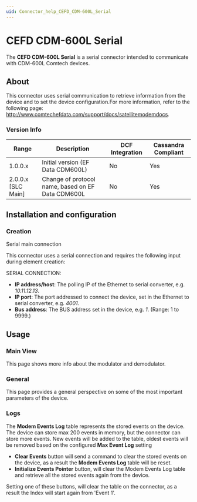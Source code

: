 ```yaml
---
uid: Connector_help_CEFD_CDM-600L_Serial
---
```


# CEFD CDM-600L Serial

The **CEFD CDM-600L Serial** is a serial connector intended to communicate with CDM-600L Comtech devices.

## About

This connector uses serial communication to retrieve information from the device and to set the device configuration.For more information, refer to the following page: <http://www.comtechefdata.com/support/docs/satellitemodemdocs>.

### Version Info

| **Range**     | **Description**                                   | **DCF Integration** | **Cassandra Compliant** |
|----------------------|---------------------------------------------------|---------------------|-------------------------|
| 1.0.0.x              | Initial version (EF Data CDM600L)                 | No                  | Yes                     |
| 2.0.0.x \[SLC Main\] | Change of protocol name, based on EF Data CDM600L | No                  | Yes                     |

## Installation and configuration

### Creation

Serial main connection

This connector uses a serial connection and requires the following input during element creation:

SERIAL CONNECTION:

- **IP address/host**: The polling IP of the Ethernet to serial converter, e.g. *10.11.12.13*.
- **IP port**: The port addressed to connect the device, set in the Ethernet to serial converter, e.g. *4001*.
- **Bus address**: The BUS address set in the device, e.g. *1*. (Range: 1 to 9999.)

## Usage

### Main View

This page shows more info about the modulator and demodulator.

### General

This page provides a general perspective on some of the most important parameters of the device.

### Logs

The **Modem Events Log** table represents the stored events on the device. The device can store max 200 events in memory, but the connector can store more events. New events will be added to the table, oldest events will be removed based on the configured **Max Event Log** setting

- **Clear Events** button will send a command to clear the stored events on the device, as a result the **Modem Events Log** table will be reset.
- **Initialize Events Pointer** button, will clear the Modem Events Log table and retrieve all the stored events again from the device.

Setting one of these buttons, will clear the table on the connector, as a result the Index will start again from 'Event 1'.
